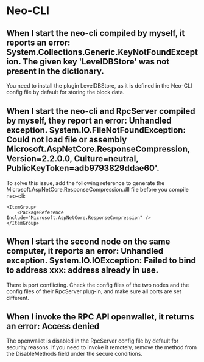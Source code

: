 # Neo-CLI

## When I start the neo-cli compiled by myself, it reports an error: System.Collections.Generic.KeyNotFoundException. The given key 'LevelDBStore' was not present in the dictionary.

You need to install the plugin LevelDBStore, as it is defined in the Neo-CLI config file by default for storing the block data.

## When I start the neo-cli and RpcServer compiled by myself, they report an error: Unhandled exception. System.IO.FileNotFoundException: Could not load file or assembly  Microsoft.AspNetCore.ResponseCompression, Version=2.2.0.0, Culture=neutral, PublicKeyToken=adb9793829ddae60'.

To solve this issue, add the following reference to generate the Microsoft.AspNetCore.ResponseCompression.dll file before you compile neo-cli:

```
<ItemGroup>
    <PackageReference Include="Microsoft.AspNetCore.ResponseCompression" />
</ItemGroup>
```

## When I start the second node on the same computer, it reports an error: Unhandled exception. System.IO.IOException: Failed to bind to address xxx: address already in use. 

There is port conflicting. Check the config files of the two nodes and the config files of their RpcServer plug-in, and make sure all ports are set different. 

## When I invoke the RPC API openwallet, it returns an error: Access denied

The openwallet is disabled in the RpcServer config file by default for security reasons. If you need to invoke it remotely,  remove the method from the DisableMethods field under the secure conditions.